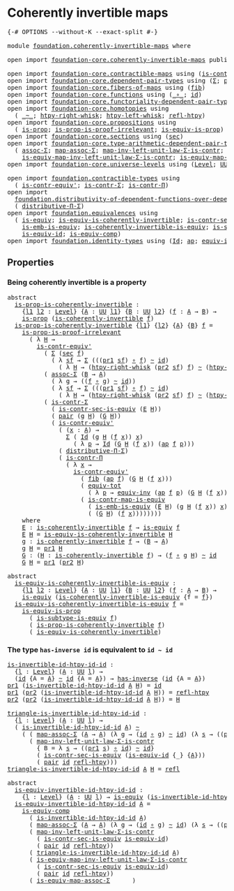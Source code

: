 # Coherently invertible maps

<pre class="Agda"><a id="39" class="Symbol">{-#</a> <a id="43" class="Keyword">OPTIONS</a> <a id="51" class="Pragma">--without-K</a> <a id="63" class="Pragma">--exact-split</a> <a id="77" class="Symbol">#-}</a>

<a id="82" class="Keyword">module</a> <a id="89" href="foundation.coherently-invertible-maps.html" class="Module">foundation.coherently-invertible-maps</a> <a id="127" class="Keyword">where</a>

<a id="134" class="Keyword">open</a> <a id="139" class="Keyword">import</a> <a id="146" href="foundation-core.coherently-invertible-maps.html" class="Module">foundation-core.coherently-invertible-maps</a> <a id="189" class="Keyword">public</a>

<a id="197" class="Keyword">open</a> <a id="202" class="Keyword">import</a> <a id="209" href="foundation-core.contractible-maps.html" class="Module">foundation-core.contractible-maps</a> <a id="243" class="Keyword">using</a> <a id="249" class="Symbol">(</a><a id="250" href="foundation-core.contractible-maps.html#3850" class="Function">is-contr-map-is-equiv</a><a id="271" class="Symbol">)</a>
<a id="273" class="Keyword">open</a> <a id="278" class="Keyword">import</a> <a id="285" href="foundation-core.dependent-pair-types.html" class="Module">foundation-core.dependent-pair-types</a> <a id="322" class="Keyword">using</a> <a id="328" class="Symbol">(</a><a id="329" href="foundation-core.dependent-pair-types.html#502" class="Record">Σ</a><a id="330" class="Symbol">;</a> <a id="332" href="foundation-core.dependent-pair-types.html#575" class="InductiveConstructor">pair</a><a id="336" class="Symbol">;</a> <a id="338" href="foundation-core.dependent-pair-types.html#592" class="Field">pr1</a><a id="341" class="Symbol">;</a> <a id="343" href="foundation-core.dependent-pair-types.html#604" class="Field">pr2</a><a id="346" class="Symbol">)</a>
<a id="348" class="Keyword">open</a> <a id="353" class="Keyword">import</a> <a id="360" href="foundation-core.fibers-of-maps.html" class="Module">foundation-core.fibers-of-maps</a> <a id="391" class="Keyword">using</a> <a id="397" class="Symbol">(</a><a id="398" href="foundation-core.fibers-of-maps.html#928" class="Function">fib</a><a id="401" class="Symbol">)</a>
<a id="403" class="Keyword">open</a> <a id="408" class="Keyword">import</a> <a id="415" href="foundation-core.functions.html" class="Module">foundation-core.functions</a> <a id="441" class="Keyword">using</a> <a id="447" class="Symbol">(</a><a id="448" href="foundation-core.functions.html#407" class="Function Operator">_∘_</a><a id="451" class="Symbol">;</a> <a id="453" href="foundation-core.functions.html#309" class="Function">id</a><a id="455" class="Symbol">)</a>
<a id="457" class="Keyword">open</a> <a id="462" class="Keyword">import</a> <a id="469" href="foundation-core.functoriality-dependent-pair-types.html" class="Module">foundation-core.functoriality-dependent-pair-types</a> <a id="520" class="Keyword">using</a> <a id="526" class="Symbol">(</a><a id="527" href="foundation-core.functoriality-dependent-pair-types.html#6804" class="Function">equiv-tot</a><a id="536" class="Symbol">)</a>
<a id="538" class="Keyword">open</a> <a id="543" class="Keyword">import</a> <a id="550" href="foundation-core.homotopies.html" class="Module">foundation-core.homotopies</a> <a id="577" class="Keyword">using</a>
  <a id="585" class="Symbol">(</a> <a id="587" href="foundation-core.homotopies.html#467" class="Function Operator">_~_</a><a id="590" class="Symbol">;</a> <a id="592" href="foundation-core.homotopies.html#1792" class="Function">htpy-right-whisk</a><a id="608" class="Symbol">;</a> <a id="610" href="foundation-core.homotopies.html#1587" class="Function">htpy-left-whisk</a><a id="625" class="Symbol">;</a> <a id="627" href="foundation-core.homotopies.html#632" class="Function">refl-htpy</a><a id="636" class="Symbol">)</a>
<a id="638" class="Keyword">open</a> <a id="643" class="Keyword">import</a> <a id="650" href="foundation-core.propositions.html" class="Module">foundation-core.propositions</a> <a id="679" class="Keyword">using</a>
  <a id="687" class="Symbol">(</a> <a id="689" href="foundation-core.propositions.html#1246" class="Function">is-prop</a><a id="696" class="Symbol">;</a> <a id="698" href="foundation-core.propositions.html#3151" class="Function">is-prop-is-proof-irrelevant</a><a id="725" class="Symbol">;</a> <a id="727" href="foundation-core.propositions.html#3624" class="Function">is-equiv-is-prop</a><a id="743" class="Symbol">)</a>
<a id="745" class="Keyword">open</a> <a id="750" class="Keyword">import</a> <a id="757" href="foundation-core.sections.html" class="Module">foundation-core.sections</a> <a id="782" class="Keyword">using</a> <a id="788" class="Symbol">(</a><a id="789" href="foundation-core.sections.html#521" class="Function">sec</a><a id="792" class="Symbol">)</a>
<a id="794" class="Keyword">open</a> <a id="799" class="Keyword">import</a> <a id="806" href="foundation-core.type-arithmetic-dependent-pair-types.html" class="Module">foundation-core.type-arithmetic-dependent-pair-types</a> <a id="859" class="Keyword">using</a>
  <a id="867" class="Symbol">(</a> <a id="869" href="foundation-core.type-arithmetic-dependent-pair-types.html#5662" class="Function">assoc-Σ</a><a id="876" class="Symbol">;</a> <a id="878" href="foundation-core.type-arithmetic-dependent-pair-types.html#4909" class="Function">map-assoc-Σ</a><a id="889" class="Symbol">;</a> <a id="891" href="foundation-core.type-arithmetic-dependent-pair-types.html#1626" class="Function">map-inv-left-unit-law-Σ-is-contr</a><a id="923" class="Symbol">;</a>
    <a id="929" href="foundation-core.type-arithmetic-dependent-pair-types.html#3265" class="Function">is-equiv-map-inv-left-unit-law-Σ-is-contr</a><a id="970" class="Symbol">;</a> <a id="972" href="foundation-core.type-arithmetic-dependent-pair-types.html#5476" class="Function">is-equiv-map-assoc-Σ</a><a id="992" class="Symbol">)</a>
<a id="994" class="Keyword">open</a> <a id="999" class="Keyword">import</a> <a id="1006" href="foundation-core.universe-levels.html" class="Module">foundation-core.universe-levels</a> <a id="1038" class="Keyword">using</a> <a id="1044" class="Symbol">(</a><a id="1045" href="Agda.Primitive.html#597" class="Postulate">Level</a><a id="1050" class="Symbol">;</a> <a id="1052" href="foundation-core.universe-levels.html#222" class="Primitive">UU</a><a id="1054" class="Symbol">)</a>

<a id="1057" class="Keyword">open</a> <a id="1062" class="Keyword">import</a> <a id="1069" href="foundation.contractible-types.html" class="Module">foundation.contractible-types</a> <a id="1099" class="Keyword">using</a>
  <a id="1107" class="Symbol">(</a> <a id="1109" href="foundation-core.contractible-types.html#3739" class="Function">is-contr-equiv&#39;</a><a id="1124" class="Symbol">;</a> <a id="1126" href="foundation-core.contractible-types.html#6185" class="Function">is-contr-Σ</a><a id="1136" class="Symbol">;</a> <a id="1138" href="foundation.contractible-types.html#1218" class="Function">is-contr-Π</a><a id="1148" class="Symbol">)</a>
<a id="1150" class="Keyword">open</a> <a id="1155" class="Keyword">import</a>
  <a id="1164" href="foundation.distributivity-of-dependent-functions-over-dependent-pairs.html" class="Module">foundation.distributivity-of-dependent-functions-over-dependent-pairs</a> <a id="1234" class="Keyword">using</a>
  <a id="1242" class="Symbol">(</a> <a id="1244" href="foundation.distributivity-of-dependent-functions-over-dependent-pairs.html#4401" class="Function">distributive-Π-Σ</a><a id="1260" class="Symbol">)</a>
<a id="1262" class="Keyword">open</a> <a id="1267" class="Keyword">import</a> <a id="1274" href="foundation.equivalences.html" class="Module">foundation.equivalences</a> <a id="1298" class="Keyword">using</a>
  <a id="1306" class="Symbol">(</a> <a id="1308" href="foundation-core.equivalences.html#1542" class="Function">is-equiv</a><a id="1316" class="Symbol">;</a> <a id="1318" href="foundation-core.equivalences.html#3828" class="Function">is-equiv-is-coherently-invertible</a><a id="1351" class="Symbol">;</a> <a id="1353" href="foundation.equivalences.html#12336" class="Function">is-contr-sec-is-equiv</a><a id="1374" class="Symbol">;</a>
    <a id="1380" href="foundation-core.equivalences.html#15380" class="Function">is-emb-is-equiv</a><a id="1395" class="Symbol">;</a> <a id="1397" href="foundation-core.equivalences.html#3630" class="Function">is-coherently-invertible-is-equiv</a><a id="1430" class="Symbol">;</a> <a id="1432" href="foundation.equivalences.html#13419" class="Function">is-subtype-is-equiv</a><a id="1451" class="Symbol">;</a>
    <a id="1457" href="foundation-core.equivalences.html#2309" class="Function">is-equiv-id</a><a id="1468" class="Symbol">;</a> <a id="1470" href="foundation-core.equivalences.html#7183" class="Function">is-equiv-comp</a><a id="1483" class="Symbol">)</a>
<a id="1485" class="Keyword">open</a> <a id="1490" class="Keyword">import</a> <a id="1497" href="foundation.identity-types.html" class="Module">foundation.identity-types</a> <a id="1523" class="Keyword">using</a> <a id="1529" class="Symbol">(</a><a id="1530" href="foundation-core.identity-types.html#641" class="Datatype">Id</a><a id="1532" class="Symbol">;</a> <a id="1534" href="foundation-core.identity-types.html#2853" class="Function">ap</a><a id="1536" class="Symbol">;</a> <a id="1538" href="foundation.identity-types.html#1155" class="Function">equiv-inv</a><a id="1547" class="Symbol">;</a> <a id="1549" href="foundation-core.identity-types.html#694" class="InductiveConstructor">refl</a><a id="1553" class="Symbol">)</a>
</pre>
## Properties

### Being coherently invertible is a property

<pre class="Agda"><a id="1630" class="Keyword">abstract</a>
  <a id="is-prop-is-coherently-invertible"></a><a id="1641" href="foundation.coherently-invertible-maps.html#1641" class="Function">is-prop-is-coherently-invertible</a> <a id="1674" class="Symbol">:</a>
    <a id="1680" class="Symbol">{</a><a id="1681" href="foundation.coherently-invertible-maps.html#1681" class="Bound">l1</a> <a id="1684" href="foundation.coherently-invertible-maps.html#1684" class="Bound">l2</a> <a id="1687" class="Symbol">:</a> <a id="1689" href="Agda.Primitive.html#597" class="Postulate">Level</a><a id="1694" class="Symbol">}</a> <a id="1696" class="Symbol">{</a><a id="1697" href="foundation.coherently-invertible-maps.html#1697" class="Bound">A</a> <a id="1699" class="Symbol">:</a> <a id="1701" href="foundation-core.universe-levels.html#222" class="Primitive">UU</a> <a id="1704" href="foundation.coherently-invertible-maps.html#1681" class="Bound">l1</a><a id="1706" class="Symbol">}</a> <a id="1708" class="Symbol">{</a><a id="1709" href="foundation.coherently-invertible-maps.html#1709" class="Bound">B</a> <a id="1711" class="Symbol">:</a> <a id="1713" href="foundation-core.universe-levels.html#222" class="Primitive">UU</a> <a id="1716" href="foundation.coherently-invertible-maps.html#1684" class="Bound">l2</a><a id="1718" class="Symbol">}</a> <a id="1720" class="Symbol">(</a><a id="1721" href="foundation.coherently-invertible-maps.html#1721" class="Bound">f</a> <a id="1723" class="Symbol">:</a> <a id="1725" href="foundation.coherently-invertible-maps.html#1697" class="Bound">A</a> <a id="1727" class="Symbol">→</a> <a id="1729" href="foundation.coherently-invertible-maps.html#1709" class="Bound">B</a><a id="1730" class="Symbol">)</a> <a id="1732" class="Symbol">→</a>
    <a id="1738" href="foundation-core.propositions.html#1246" class="Function">is-prop</a> <a id="1746" class="Symbol">(</a><a id="1747" href="foundation-core.coherently-invertible-maps.html#1466" class="Function">is-coherently-invertible</a> <a id="1772" href="foundation.coherently-invertible-maps.html#1721" class="Bound">f</a><a id="1773" class="Symbol">)</a>
  <a id="1777" href="foundation.coherently-invertible-maps.html#1641" class="Function">is-prop-is-coherently-invertible</a> <a id="1810" class="Symbol">{</a><a id="1811" href="foundation.coherently-invertible-maps.html#1811" class="Bound">l1</a><a id="1813" class="Symbol">}</a> <a id="1815" class="Symbol">{</a><a id="1816" href="foundation.coherently-invertible-maps.html#1816" class="Bound">l2</a><a id="1818" class="Symbol">}</a> <a id="1820" class="Symbol">{</a><a id="1821" href="foundation.coherently-invertible-maps.html#1821" class="Bound">A</a><a id="1822" class="Symbol">}</a> <a id="1824" class="Symbol">{</a><a id="1825" href="foundation.coherently-invertible-maps.html#1825" class="Bound">B</a><a id="1826" class="Symbol">}</a> <a id="1828" href="foundation.coherently-invertible-maps.html#1828" class="Bound">f</a> <a id="1830" class="Symbol">=</a>
    <a id="1836" href="foundation-core.propositions.html#3151" class="Function">is-prop-is-proof-irrelevant</a>
      <a id="1870" class="Symbol">(</a> <a id="1872" class="Symbol">λ</a> <a id="1874" href="foundation.coherently-invertible-maps.html#1874" class="Bound">H</a> <a id="1876" class="Symbol">→</a>
        <a id="1886" href="foundation-core.contractible-types.html#3739" class="Function">is-contr-equiv&#39;</a>
          <a id="1912" class="Symbol">(</a> <a id="1914" href="foundation-core.dependent-pair-types.html#502" class="Record">Σ</a> <a id="1916" class="Symbol">(</a><a id="1917" href="foundation-core.sections.html#521" class="Function">sec</a> <a id="1921" href="foundation.coherently-invertible-maps.html#1828" class="Bound">f</a><a id="1922" class="Symbol">)</a>
            <a id="1936" class="Symbol">(</a> <a id="1938" class="Symbol">λ</a> <a id="1940" href="foundation.coherently-invertible-maps.html#1940" class="Bound">sf</a> <a id="1943" class="Symbol">→</a> <a id="1945" href="foundation-core.dependent-pair-types.html#502" class="Record">Σ</a> <a id="1947" class="Symbol">(((</a><a id="1950" href="foundation-core.dependent-pair-types.html#592" class="Field">pr1</a> <a id="1954" href="foundation.coherently-invertible-maps.html#1940" class="Bound">sf</a><a id="1956" class="Symbol">)</a> <a id="1958" href="foundation-core.functions.html#407" class="Function Operator">∘</a> <a id="1960" href="foundation.coherently-invertible-maps.html#1828" class="Bound">f</a><a id="1961" class="Symbol">)</a> <a id="1963" href="foundation-core.homotopies.html#467" class="Function Operator">~</a> <a id="1965" href="foundation-core.functions.html#309" class="Function">id</a><a id="1967" class="Symbol">)</a>
              <a id="1983" class="Symbol">(</a> <a id="1985" class="Symbol">λ</a> <a id="1987" href="foundation.coherently-invertible-maps.html#1987" class="Bound">H</a> <a id="1989" class="Symbol">→</a> <a id="1991" class="Symbol">(</a><a id="1992" href="foundation-core.homotopies.html#1792" class="Function">htpy-right-whisk</a> <a id="2009" class="Symbol">(</a><a id="2010" href="foundation-core.dependent-pair-types.html#604" class="Field">pr2</a> <a id="2014" href="foundation.coherently-invertible-maps.html#1940" class="Bound">sf</a><a id="2016" class="Symbol">)</a> <a id="2018" href="foundation.coherently-invertible-maps.html#1828" class="Bound">f</a><a id="2019" class="Symbol">)</a> <a id="2021" href="foundation-core.homotopies.html#467" class="Function Operator">~</a> <a id="2023" class="Symbol">(</a><a id="2024" href="foundation-core.homotopies.html#1587" class="Function">htpy-left-whisk</a> <a id="2040" href="foundation.coherently-invertible-maps.html#1828" class="Bound">f</a> <a id="2042" href="foundation.coherently-invertible-maps.html#1987" class="Bound">H</a><a id="2043" class="Symbol">))))</a>
          <a id="2058" class="Symbol">(</a> <a id="2060" href="foundation-core.type-arithmetic-dependent-pair-types.html#5662" class="Function">assoc-Σ</a> <a id="2068" class="Symbol">(</a><a id="2069" href="foundation.coherently-invertible-maps.html#1825" class="Bound">B</a> <a id="2071" class="Symbol">→</a> <a id="2073" href="foundation.coherently-invertible-maps.html#1821" class="Bound">A</a><a id="2074" class="Symbol">)</a>
            <a id="2088" class="Symbol">(</a> <a id="2090" class="Symbol">λ</a> <a id="2092" href="foundation.coherently-invertible-maps.html#2092" class="Bound">g</a> <a id="2094" class="Symbol">→</a> <a id="2096" class="Symbol">((</a><a id="2098" href="foundation.coherently-invertible-maps.html#1828" class="Bound">f</a> <a id="2100" href="foundation-core.functions.html#407" class="Function Operator">∘</a> <a id="2102" href="foundation.coherently-invertible-maps.html#2092" class="Bound">g</a><a id="2103" class="Symbol">)</a> <a id="2105" href="foundation-core.homotopies.html#467" class="Function Operator">~</a> <a id="2107" href="foundation-core.functions.html#309" class="Function">id</a><a id="2109" class="Symbol">))</a>
            <a id="2124" class="Symbol">(</a> <a id="2126" class="Symbol">λ</a> <a id="2128" href="foundation.coherently-invertible-maps.html#2128" class="Bound">sf</a> <a id="2131" class="Symbol">→</a> <a id="2133" href="foundation-core.dependent-pair-types.html#502" class="Record">Σ</a> <a id="2135" class="Symbol">(((</a><a id="2138" href="foundation-core.dependent-pair-types.html#592" class="Field">pr1</a> <a id="2142" href="foundation.coherently-invertible-maps.html#2128" class="Bound">sf</a><a id="2144" class="Symbol">)</a> <a id="2146" href="foundation-core.functions.html#407" class="Function Operator">∘</a> <a id="2148" href="foundation.coherently-invertible-maps.html#1828" class="Bound">f</a><a id="2149" class="Symbol">)</a> <a id="2151" href="foundation-core.homotopies.html#467" class="Function Operator">~</a> <a id="2153" href="foundation-core.functions.html#309" class="Function">id</a><a id="2155" class="Symbol">)</a>
              <a id="2171" class="Symbol">(</a> <a id="2173" class="Symbol">λ</a> <a id="2175" href="foundation.coherently-invertible-maps.html#2175" class="Bound">H</a> <a id="2177" class="Symbol">→</a> <a id="2179" class="Symbol">(</a><a id="2180" href="foundation-core.homotopies.html#1792" class="Function">htpy-right-whisk</a> <a id="2197" class="Symbol">(</a><a id="2198" href="foundation-core.dependent-pair-types.html#604" class="Field">pr2</a> <a id="2202" href="foundation.coherently-invertible-maps.html#2128" class="Bound">sf</a><a id="2204" class="Symbol">)</a> <a id="2206" href="foundation.coherently-invertible-maps.html#1828" class="Bound">f</a><a id="2207" class="Symbol">)</a> <a id="2209" href="foundation-core.homotopies.html#467" class="Function Operator">~</a> <a id="2211" class="Symbol">(</a><a id="2212" href="foundation-core.homotopies.html#1587" class="Function">htpy-left-whisk</a> <a id="2228" href="foundation.coherently-invertible-maps.html#1828" class="Bound">f</a> <a id="2230" href="foundation.coherently-invertible-maps.html#2175" class="Bound">H</a><a id="2231" class="Symbol">))))</a>
          <a id="2246" class="Symbol">(</a> <a id="2248" href="foundation-core.contractible-types.html#6185" class="Function">is-contr-Σ</a>
            <a id="2271" class="Symbol">(</a> <a id="2273" href="foundation.equivalences.html#12336" class="Function">is-contr-sec-is-equiv</a> <a id="2295" class="Symbol">(</a><a id="2296" href="foundation.coherently-invertible-maps.html#2902" class="Function">E</a> <a id="2298" href="foundation.coherently-invertible-maps.html#1874" class="Bound">H</a><a id="2299" class="Symbol">))</a>
            <a id="2314" class="Symbol">(</a> <a id="2316" href="foundation-core.dependent-pair-types.html#575" class="InductiveConstructor">pair</a> <a id="2321" class="Symbol">(</a><a id="2322" href="foundation.coherently-invertible-maps.html#2996" class="Function">g</a> <a id="2324" href="foundation.coherently-invertible-maps.html#1874" class="Bound">H</a><a id="2325" class="Symbol">)</a> <a id="2327" class="Symbol">(</a><a id="2328" href="foundation.coherently-invertible-maps.html#3057" class="Function">G</a> <a id="2330" href="foundation.coherently-invertible-maps.html#1874" class="Bound">H</a><a id="2331" class="Symbol">))</a>
            <a id="2346" class="Symbol">(</a> <a id="2348" href="foundation-core.contractible-types.html#3739" class="Function">is-contr-equiv&#39;</a>
              <a id="2378" class="Symbol">(</a> <a id="2380" class="Symbol">(</a><a id="2381" href="foundation.coherently-invertible-maps.html#2381" class="Bound">x</a> <a id="2383" class="Symbol">:</a> <a id="2385" href="foundation.coherently-invertible-maps.html#1821" class="Bound">A</a><a id="2386" class="Symbol">)</a> <a id="2388" class="Symbol">→</a>
                <a id="2406" href="foundation-core.dependent-pair-types.html#502" class="Record">Σ</a> <a id="2408" class="Symbol">(</a> <a id="2410" href="foundation-core.identity-types.html#641" class="Datatype">Id</a> <a id="2413" class="Symbol">(</a><a id="2414" href="foundation.coherently-invertible-maps.html#2996" class="Function">g</a> <a id="2416" href="foundation.coherently-invertible-maps.html#1874" class="Bound">H</a> <a id="2418" class="Symbol">(</a><a id="2419" href="foundation.coherently-invertible-maps.html#1828" class="Bound">f</a> <a id="2421" href="foundation.coherently-invertible-maps.html#2381" class="Bound">x</a><a id="2422" class="Symbol">))</a> <a id="2425" href="foundation.coherently-invertible-maps.html#2381" class="Bound">x</a><a id="2426" class="Symbol">)</a>
                  <a id="2446" class="Symbol">(</a> <a id="2448" class="Symbol">λ</a> <a id="2450" href="foundation.coherently-invertible-maps.html#2450" class="Bound">p</a> <a id="2452" class="Symbol">→</a> <a id="2454" href="foundation-core.identity-types.html#641" class="Datatype">Id</a> <a id="2457" class="Symbol">(</a><a id="2458" href="foundation.coherently-invertible-maps.html#3057" class="Function">G</a> <a id="2460" href="foundation.coherently-invertible-maps.html#1874" class="Bound">H</a> <a id="2462" class="Symbol">(</a><a id="2463" href="foundation.coherently-invertible-maps.html#1828" class="Bound">f</a> <a id="2465" href="foundation.coherently-invertible-maps.html#2381" class="Bound">x</a><a id="2466" class="Symbol">))</a> <a id="2469" class="Symbol">(</a><a id="2470" href="foundation-core.identity-types.html#2853" class="Function">ap</a> <a id="2473" href="foundation.coherently-invertible-maps.html#1828" class="Bound">f</a> <a id="2475" href="foundation.coherently-invertible-maps.html#2450" class="Bound">p</a><a id="2476" class="Symbol">)))</a>
              <a id="2494" class="Symbol">(</a> <a id="2496" href="foundation.distributivity-of-dependent-functions-over-dependent-pairs.html#4401" class="Function">distributive-Π-Σ</a><a id="2512" class="Symbol">)</a>
              <a id="2528" class="Symbol">(</a> <a id="2530" href="foundation.contractible-types.html#1218" class="Function">is-contr-Π</a>
                <a id="2557" class="Symbol">(</a> <a id="2559" class="Symbol">λ</a> <a id="2561" href="foundation.coherently-invertible-maps.html#2561" class="Bound">x</a> <a id="2563" class="Symbol">→</a>
                  <a id="2583" href="foundation-core.contractible-types.html#3739" class="Function">is-contr-equiv&#39;</a>
                    <a id="2619" class="Symbol">(</a> <a id="2621" href="foundation-core.fibers-of-maps.html#928" class="Function">fib</a> <a id="2625" class="Symbol">(</a><a id="2626" href="foundation-core.identity-types.html#2853" class="Function">ap</a> <a id="2629" href="foundation.coherently-invertible-maps.html#1828" class="Bound">f</a><a id="2630" class="Symbol">)</a> <a id="2632" class="Symbol">(</a><a id="2633" href="foundation.coherently-invertible-maps.html#3057" class="Function">G</a> <a id="2635" href="foundation.coherently-invertible-maps.html#1874" class="Bound">H</a> <a id="2637" class="Symbol">(</a><a id="2638" href="foundation.coherently-invertible-maps.html#1828" class="Bound">f</a> <a id="2640" href="foundation.coherently-invertible-maps.html#2561" class="Bound">x</a><a id="2641" class="Symbol">)))</a>
                    <a id="2665" class="Symbol">(</a> <a id="2667" href="foundation-core.functoriality-dependent-pair-types.html#6804" class="Function">equiv-tot</a>
                      <a id="2699" class="Symbol">(</a> <a id="2701" class="Symbol">λ</a> <a id="2703" href="foundation.coherently-invertible-maps.html#2703" class="Bound">p</a> <a id="2705" class="Symbol">→</a> <a id="2707" href="foundation.identity-types.html#1155" class="Function">equiv-inv</a> <a id="2717" class="Symbol">(</a><a id="2718" href="foundation-core.identity-types.html#2853" class="Function">ap</a> <a id="2721" href="foundation.coherently-invertible-maps.html#1828" class="Bound">f</a> <a id="2723" href="foundation.coherently-invertible-maps.html#2703" class="Bound">p</a><a id="2724" class="Symbol">)</a> <a id="2726" class="Symbol">(</a><a id="2727" href="foundation.coherently-invertible-maps.html#3057" class="Function">G</a> <a id="2729" href="foundation.coherently-invertible-maps.html#1874" class="Bound">H</a> <a id="2731" class="Symbol">(</a><a id="2732" href="foundation.coherently-invertible-maps.html#1828" class="Bound">f</a> <a id="2734" href="foundation.coherently-invertible-maps.html#2561" class="Bound">x</a><a id="2735" class="Symbol">))))</a>
                    <a id="2760" class="Symbol">(</a> <a id="2762" href="foundation-core.contractible-maps.html#3850" class="Function">is-contr-map-is-equiv</a>
                      <a id="2806" class="Symbol">(</a> <a id="2808" href="foundation-core.equivalences.html#15380" class="Function">is-emb-is-equiv</a> <a id="2824" class="Symbol">(</a><a id="2825" href="foundation.coherently-invertible-maps.html#2902" class="Function">E</a> <a id="2827" href="foundation.coherently-invertible-maps.html#1874" class="Bound">H</a><a id="2828" class="Symbol">)</a> <a id="2830" class="Symbol">(</a><a id="2831" href="foundation.coherently-invertible-maps.html#2996" class="Function">g</a> <a id="2833" href="foundation.coherently-invertible-maps.html#1874" class="Bound">H</a> <a id="2835" class="Symbol">(</a><a id="2836" href="foundation.coherently-invertible-maps.html#1828" class="Bound">f</a> <a id="2838" href="foundation.coherently-invertible-maps.html#2561" class="Bound">x</a><a id="2839" class="Symbol">))</a> <a id="2842" href="foundation.coherently-invertible-maps.html#2561" class="Bound">x</a><a id="2843" class="Symbol">)</a>
                      <a id="2867" class="Symbol">(</a> <a id="2869" class="Symbol">(</a><a id="2870" href="foundation.coherently-invertible-maps.html#3057" class="Function">G</a> <a id="2872" href="foundation.coherently-invertible-maps.html#1874" class="Bound">H</a><a id="2873" class="Symbol">)</a> <a id="2875" class="Symbol">(</a><a id="2876" href="foundation.coherently-invertible-maps.html#1828" class="Bound">f</a> <a id="2878" href="foundation.coherently-invertible-maps.html#2561" class="Bound">x</a><a id="2879" class="Symbol">))))))))</a>
    <a id="2892" class="Keyword">where</a>
    <a id="2902" href="foundation.coherently-invertible-maps.html#2902" class="Function">E</a> <a id="2904" class="Symbol">:</a> <a id="2906" href="foundation-core.coherently-invertible-maps.html#1466" class="Function">is-coherently-invertible</a> <a id="2931" href="foundation.coherently-invertible-maps.html#1828" class="Bound">f</a> <a id="2933" class="Symbol">→</a> <a id="2935" href="foundation-core.equivalences.html#1542" class="Function">is-equiv</a> <a id="2944" href="foundation.coherently-invertible-maps.html#1828" class="Bound">f</a>
    <a id="2950" href="foundation.coherently-invertible-maps.html#2902" class="Function">E</a> <a id="2952" href="foundation.coherently-invertible-maps.html#2952" class="Bound">H</a> <a id="2954" class="Symbol">=</a> <a id="2956" href="foundation-core.equivalences.html#3828" class="Function">is-equiv-is-coherently-invertible</a> <a id="2990" href="foundation.coherently-invertible-maps.html#2952" class="Bound">H</a>
    <a id="2996" href="foundation.coherently-invertible-maps.html#2996" class="Function">g</a> <a id="2998" class="Symbol">:</a> <a id="3000" href="foundation-core.coherently-invertible-maps.html#1466" class="Function">is-coherently-invertible</a> <a id="3025" href="foundation.coherently-invertible-maps.html#1828" class="Bound">f</a> <a id="3027" class="Symbol">→</a> <a id="3029" class="Symbol">(</a><a id="3030" href="foundation.coherently-invertible-maps.html#1825" class="Bound">B</a> <a id="3032" class="Symbol">→</a> <a id="3034" href="foundation.coherently-invertible-maps.html#1821" class="Bound">A</a><a id="3035" class="Symbol">)</a>
    <a id="3041" href="foundation.coherently-invertible-maps.html#2996" class="Function">g</a> <a id="3043" href="foundation.coherently-invertible-maps.html#3043" class="Bound">H</a> <a id="3045" class="Symbol">=</a> <a id="3047" href="foundation-core.dependent-pair-types.html#592" class="Field">pr1</a> <a id="3051" href="foundation.coherently-invertible-maps.html#3043" class="Bound">H</a>
    <a id="3057" href="foundation.coherently-invertible-maps.html#3057" class="Function">G</a> <a id="3059" class="Symbol">:</a> <a id="3061" class="Symbol">(</a><a id="3062" href="foundation.coherently-invertible-maps.html#3062" class="Bound">H</a> <a id="3064" class="Symbol">:</a> <a id="3066" href="foundation-core.coherently-invertible-maps.html#1466" class="Function">is-coherently-invertible</a> <a id="3091" href="foundation.coherently-invertible-maps.html#1828" class="Bound">f</a><a id="3092" class="Symbol">)</a> <a id="3094" class="Symbol">→</a> <a id="3096" class="Symbol">(</a><a id="3097" href="foundation.coherently-invertible-maps.html#1828" class="Bound">f</a> <a id="3099" href="foundation-core.functions.html#407" class="Function Operator">∘</a> <a id="3101" href="foundation.coherently-invertible-maps.html#2996" class="Function">g</a> <a id="3103" href="foundation.coherently-invertible-maps.html#3062" class="Bound">H</a><a id="3104" class="Symbol">)</a> <a id="3106" href="foundation-core.homotopies.html#467" class="Function Operator">~</a> <a id="3108" href="foundation-core.functions.html#309" class="Function">id</a>
    <a id="3115" href="foundation.coherently-invertible-maps.html#3057" class="Function">G</a> <a id="3117" href="foundation.coherently-invertible-maps.html#3117" class="Bound">H</a> <a id="3119" class="Symbol">=</a> <a id="3121" href="foundation-core.dependent-pair-types.html#592" class="Field">pr1</a> <a id="3125" class="Symbol">(</a><a id="3126" href="foundation-core.dependent-pair-types.html#604" class="Field">pr2</a> <a id="3130" href="foundation.coherently-invertible-maps.html#3117" class="Bound">H</a><a id="3131" class="Symbol">)</a>

<a id="3134" class="Keyword">abstract</a>
  <a id="is-equiv-is-coherently-invertible-is-equiv"></a><a id="3145" href="foundation.coherently-invertible-maps.html#3145" class="Function">is-equiv-is-coherently-invertible-is-equiv</a> <a id="3188" class="Symbol">:</a>
    <a id="3194" class="Symbol">{</a><a id="3195" href="foundation.coherently-invertible-maps.html#3195" class="Bound">l1</a> <a id="3198" href="foundation.coherently-invertible-maps.html#3198" class="Bound">l2</a> <a id="3201" class="Symbol">:</a> <a id="3203" href="Agda.Primitive.html#597" class="Postulate">Level</a><a id="3208" class="Symbol">}</a> <a id="3210" class="Symbol">{</a><a id="3211" href="foundation.coherently-invertible-maps.html#3211" class="Bound">A</a> <a id="3213" class="Symbol">:</a> <a id="3215" href="foundation-core.universe-levels.html#222" class="Primitive">UU</a> <a id="3218" href="foundation.coherently-invertible-maps.html#3195" class="Bound">l1</a><a id="3220" class="Symbol">}</a> <a id="3222" class="Symbol">{</a><a id="3223" href="foundation.coherently-invertible-maps.html#3223" class="Bound">B</a> <a id="3225" class="Symbol">:</a> <a id="3227" href="foundation-core.universe-levels.html#222" class="Primitive">UU</a> <a id="3230" href="foundation.coherently-invertible-maps.html#3198" class="Bound">l2</a><a id="3232" class="Symbol">}</a> <a id="3234" class="Symbol">(</a><a id="3235" href="foundation.coherently-invertible-maps.html#3235" class="Bound">f</a> <a id="3237" class="Symbol">:</a> <a id="3239" href="foundation.coherently-invertible-maps.html#3211" class="Bound">A</a> <a id="3241" class="Symbol">→</a> <a id="3243" href="foundation.coherently-invertible-maps.html#3223" class="Bound">B</a><a id="3244" class="Symbol">)</a> <a id="3246" class="Symbol">→</a>
    <a id="3252" href="foundation-core.equivalences.html#1542" class="Function">is-equiv</a> <a id="3261" class="Symbol">(</a><a id="3262" href="foundation-core.equivalences.html#3630" class="Function">is-coherently-invertible-is-equiv</a> <a id="3296" class="Symbol">{</a><a id="3297" class="Argument">f</a> <a id="3299" class="Symbol">=</a> <a id="3301" href="foundation.coherently-invertible-maps.html#3235" class="Bound">f</a><a id="3302" class="Symbol">})</a>
  <a id="3307" href="foundation.coherently-invertible-maps.html#3145" class="Function">is-equiv-is-coherently-invertible-is-equiv</a> <a id="3350" href="foundation.coherently-invertible-maps.html#3350" class="Bound">f</a> <a id="3352" class="Symbol">=</a>
    <a id="3358" href="foundation-core.propositions.html#3624" class="Function">is-equiv-is-prop</a>
      <a id="3381" class="Symbol">(</a> <a id="3383" href="foundation.equivalences.html#13419" class="Function">is-subtype-is-equiv</a> <a id="3403" href="foundation.coherently-invertible-maps.html#3350" class="Bound">f</a><a id="3404" class="Symbol">)</a>
      <a id="3412" class="Symbol">(</a> <a id="3414" href="foundation.coherently-invertible-maps.html#1641" class="Function">is-prop-is-coherently-invertible</a> <a id="3447" href="foundation.coherently-invertible-maps.html#3350" class="Bound">f</a><a id="3448" class="Symbol">)</a>
      <a id="3456" class="Symbol">(</a> <a id="3458" href="foundation-core.equivalences.html#3828" class="Function">is-equiv-is-coherently-invertible</a><a id="3491" class="Symbol">)</a>
</pre>
### The type `has-inverse id` is equivalent to `id ~ id`

<pre class="Agda"><a id="is-invertible-id-htpy-id-id"></a><a id="3564" href="foundation.coherently-invertible-maps.html#3564" class="Function">is-invertible-id-htpy-id-id</a> <a id="3592" class="Symbol">:</a>
  <a id="3596" class="Symbol">{</a><a id="3597" href="foundation.coherently-invertible-maps.html#3597" class="Bound">l</a> <a id="3599" class="Symbol">:</a> <a id="3601" href="Agda.Primitive.html#597" class="Postulate">Level</a><a id="3606" class="Symbol">}</a> <a id="3608" class="Symbol">(</a><a id="3609" href="foundation.coherently-invertible-maps.html#3609" class="Bound">A</a> <a id="3611" class="Symbol">:</a> <a id="3613" href="foundation-core.universe-levels.html#222" class="Primitive">UU</a> <a id="3616" href="foundation.coherently-invertible-maps.html#3597" class="Bound">l</a><a id="3617" class="Symbol">)</a> <a id="3619" class="Symbol">→</a>
  <a id="3623" class="Symbol">(</a><a id="3624" href="foundation-core.functions.html#309" class="Function">id</a> <a id="3627" class="Symbol">{</a><a id="3628" class="Argument">A</a> <a id="3630" class="Symbol">=</a> <a id="3632" href="foundation.coherently-invertible-maps.html#3609" class="Bound">A</a><a id="3633" class="Symbol">}</a> <a id="3635" href="foundation-core.homotopies.html#467" class="Function Operator">~</a> <a id="3637" href="foundation-core.functions.html#309" class="Function">id</a> <a id="3640" class="Symbol">{</a><a id="3641" class="Argument">A</a> <a id="3643" class="Symbol">=</a> <a id="3645" href="foundation.coherently-invertible-maps.html#3609" class="Bound">A</a><a id="3646" class="Symbol">})</a> <a id="3649" class="Symbol">→</a> <a id="3651" href="foundation-core.coherently-invertible-maps.html#1168" class="Function">has-inverse</a> <a id="3663" class="Symbol">(</a><a id="3664" href="foundation-core.functions.html#309" class="Function">id</a> <a id="3667" class="Symbol">{</a><a id="3668" class="Argument">A</a> <a id="3670" class="Symbol">=</a> <a id="3672" href="foundation.coherently-invertible-maps.html#3609" class="Bound">A</a><a id="3673" class="Symbol">})</a>
<a id="3676" href="foundation-core.dependent-pair-types.html#592" class="Field">pr1</a> <a id="3680" class="Symbol">(</a><a id="3681" href="foundation.coherently-invertible-maps.html#3564" class="Function">is-invertible-id-htpy-id-id</a> <a id="3709" href="foundation.coherently-invertible-maps.html#3709" class="Bound">A</a> <a id="3711" href="foundation.coherently-invertible-maps.html#3711" class="Bound">H</a><a id="3712" class="Symbol">)</a> <a id="3714" class="Symbol">=</a> <a id="3716" href="foundation-core.functions.html#309" class="Function">id</a>
<a id="3719" href="foundation-core.dependent-pair-types.html#592" class="Field">pr1</a> <a id="3723" class="Symbol">(</a><a id="3724" href="foundation-core.dependent-pair-types.html#604" class="Field">pr2</a> <a id="3728" class="Symbol">(</a><a id="3729" href="foundation.coherently-invertible-maps.html#3564" class="Function">is-invertible-id-htpy-id-id</a> <a id="3757" href="foundation.coherently-invertible-maps.html#3757" class="Bound">A</a> <a id="3759" href="foundation.coherently-invertible-maps.html#3759" class="Bound">H</a><a id="3760" class="Symbol">))</a> <a id="3763" class="Symbol">=</a> <a id="3765" href="foundation-core.homotopies.html#632" class="Function">refl-htpy</a>
<a id="3775" href="foundation-core.dependent-pair-types.html#604" class="Field">pr2</a> <a id="3779" class="Symbol">(</a><a id="3780" href="foundation-core.dependent-pair-types.html#604" class="Field">pr2</a> <a id="3784" class="Symbol">(</a><a id="3785" href="foundation.coherently-invertible-maps.html#3564" class="Function">is-invertible-id-htpy-id-id</a> <a id="3813" href="foundation.coherently-invertible-maps.html#3813" class="Bound">A</a> <a id="3815" href="foundation.coherently-invertible-maps.html#3815" class="Bound">H</a><a id="3816" class="Symbol">))</a> <a id="3819" class="Symbol">=</a> <a id="3821" href="foundation.coherently-invertible-maps.html#3815" class="Bound">H</a>

<a id="triangle-is-invertible-id-htpy-id-id"></a><a id="3824" href="foundation.coherently-invertible-maps.html#3824" class="Function">triangle-is-invertible-id-htpy-id-id</a> <a id="3861" class="Symbol">:</a>
  <a id="3865" class="Symbol">{</a><a id="3866" href="foundation.coherently-invertible-maps.html#3866" class="Bound">l</a> <a id="3868" class="Symbol">:</a> <a id="3870" href="Agda.Primitive.html#597" class="Postulate">Level</a><a id="3875" class="Symbol">}</a> <a id="3877" class="Symbol">(</a><a id="3878" href="foundation.coherently-invertible-maps.html#3878" class="Bound">A</a> <a id="3880" class="Symbol">:</a> <a id="3882" href="foundation-core.universe-levels.html#222" class="Primitive">UU</a> <a id="3885" href="foundation.coherently-invertible-maps.html#3866" class="Bound">l</a><a id="3886" class="Symbol">)</a> <a id="3888" class="Symbol">→</a>
  <a id="3892" class="Symbol">(</a> <a id="3894" href="foundation.coherently-invertible-maps.html#3564" class="Function">is-invertible-id-htpy-id-id</a> <a id="3922" href="foundation.coherently-invertible-maps.html#3878" class="Bound">A</a><a id="3923" class="Symbol">)</a> <a id="3925" href="foundation-core.homotopies.html#467" class="Function Operator">~</a>
    <a id="3931" class="Symbol">(</a> <a id="3933" class="Symbol">(</a> <a id="3935" href="foundation-core.type-arithmetic-dependent-pair-types.html#4909" class="Function">map-assoc-Σ</a> <a id="3947" class="Symbol">(</a><a id="3948" href="foundation.coherently-invertible-maps.html#3878" class="Bound">A</a> <a id="3950" class="Symbol">→</a> <a id="3952" href="foundation.coherently-invertible-maps.html#3878" class="Bound">A</a><a id="3953" class="Symbol">)</a> <a id="3955" class="Symbol">(λ</a> <a id="3958" href="foundation.coherently-invertible-maps.html#3958" class="Bound">g</a> <a id="3960" class="Symbol">→</a> <a id="3962" class="Symbol">(</a><a id="3963" href="foundation-core.functions.html#309" class="Function">id</a> <a id="3966" href="foundation-core.functions.html#407" class="Function Operator">∘</a> <a id="3968" href="foundation.coherently-invertible-maps.html#3958" class="Bound">g</a><a id="3969" class="Symbol">)</a> <a id="3971" href="foundation-core.homotopies.html#467" class="Function Operator">~</a> <a id="3973" href="foundation-core.functions.html#309" class="Function">id</a><a id="3975" class="Symbol">)</a> <a id="3977" class="Symbol">(λ</a> <a id="3980" href="foundation.coherently-invertible-maps.html#3980" class="Bound">s</a> <a id="3982" class="Symbol">→</a> <a id="3984" class="Symbol">((</a><a id="3986" href="foundation-core.dependent-pair-types.html#592" class="Field">pr1</a> <a id="3990" href="foundation.coherently-invertible-maps.html#3980" class="Bound">s</a><a id="3991" class="Symbol">)</a> <a id="3993" href="foundation-core.functions.html#407" class="Function Operator">∘</a> <a id="3995" href="foundation-core.functions.html#309" class="Function">id</a><a id="3997" class="Symbol">)</a> <a id="3999" href="foundation-core.homotopies.html#467" class="Function Operator">~</a> <a id="4001" href="foundation-core.functions.html#309" class="Function">id</a><a id="4003" class="Symbol">))</a> <a id="4006" href="foundation-core.functions.html#407" class="Function Operator">∘</a>
      <a id="4014" class="Symbol">(</a> <a id="4016" href="foundation-core.type-arithmetic-dependent-pair-types.html#1626" class="Function">map-inv-left-unit-law-Σ-is-contr</a>
        <a id="4057" class="Symbol">{</a> <a id="4059" class="Argument">B</a> <a id="4061" class="Symbol">=</a> <a id="4063" class="Symbol">λ</a> <a id="4065" href="foundation.coherently-invertible-maps.html#4065" class="Bound">s</a> <a id="4067" class="Symbol">→</a> <a id="4069" class="Symbol">((</a><a id="4071" href="foundation-core.dependent-pair-types.html#592" class="Field">pr1</a> <a id="4075" href="foundation.coherently-invertible-maps.html#4065" class="Bound">s</a><a id="4076" class="Symbol">)</a> <a id="4078" href="foundation-core.functions.html#407" class="Function Operator">∘</a> <a id="4080" href="foundation-core.functions.html#309" class="Function">id</a><a id="4082" class="Symbol">)</a> <a id="4084" href="foundation-core.homotopies.html#467" class="Function Operator">~</a> <a id="4086" href="foundation-core.functions.html#309" class="Function">id</a><a id="4088" class="Symbol">}</a>
        <a id="4098" class="Symbol">(</a> <a id="4100" href="foundation.equivalences.html#12336" class="Function">is-contr-sec-is-equiv</a> <a id="4122" class="Symbol">(</a><a id="4123" href="foundation-core.equivalences.html#2309" class="Function">is-equiv-id</a> <a id="4135" class="Symbol">{_}</a> <a id="4139" class="Symbol">{</a><a id="4140" href="foundation.coherently-invertible-maps.html#3878" class="Bound">A</a><a id="4141" class="Symbol">}))</a>
        <a id="4153" class="Symbol">(</a> <a id="4155" href="foundation-core.dependent-pair-types.html#575" class="InductiveConstructor">pair</a> <a id="4160" href="foundation-core.functions.html#309" class="Function">id</a> <a id="4163" href="foundation-core.homotopies.html#632" class="Function">refl-htpy</a><a id="4172" class="Symbol">)))</a>
<a id="4176" href="foundation.coherently-invertible-maps.html#3824" class="Function">triangle-is-invertible-id-htpy-id-id</a> <a id="4213" href="foundation.coherently-invertible-maps.html#4213" class="Bound">A</a> <a id="4215" href="foundation.coherently-invertible-maps.html#4215" class="Bound">H</a> <a id="4217" class="Symbol">=</a> <a id="4219" href="foundation-core.identity-types.html#694" class="InductiveConstructor">refl</a>

<a id="4225" class="Keyword">abstract</a>
  <a id="is-equiv-invertible-id-htpy-id-id"></a><a id="4236" href="foundation.coherently-invertible-maps.html#4236" class="Function">is-equiv-invertible-id-htpy-id-id</a> <a id="4270" class="Symbol">:</a>
    <a id="4276" class="Symbol">{</a><a id="4277" href="foundation.coherently-invertible-maps.html#4277" class="Bound">l</a> <a id="4279" class="Symbol">:</a> <a id="4281" href="Agda.Primitive.html#597" class="Postulate">Level</a><a id="4286" class="Symbol">}</a> <a id="4288" class="Symbol">(</a><a id="4289" href="foundation.coherently-invertible-maps.html#4289" class="Bound">A</a> <a id="4291" class="Symbol">:</a> <a id="4293" href="foundation-core.universe-levels.html#222" class="Primitive">UU</a> <a id="4296" href="foundation.coherently-invertible-maps.html#4277" class="Bound">l</a><a id="4297" class="Symbol">)</a> <a id="4299" class="Symbol">→</a> <a id="4301" href="foundation-core.equivalences.html#1542" class="Function">is-equiv</a> <a id="4310" class="Symbol">(</a><a id="4311" href="foundation.coherently-invertible-maps.html#3564" class="Function">is-invertible-id-htpy-id-id</a> <a id="4339" href="foundation.coherently-invertible-maps.html#4289" class="Bound">A</a><a id="4340" class="Symbol">)</a>
  <a id="4344" href="foundation.coherently-invertible-maps.html#4236" class="Function">is-equiv-invertible-id-htpy-id-id</a> <a id="4378" href="foundation.coherently-invertible-maps.html#4378" class="Bound">A</a> <a id="4380" class="Symbol">=</a>
    <a id="4386" href="foundation-core.equivalences.html#7183" class="Function">is-equiv-comp</a>
      <a id="4406" class="Symbol">(</a> <a id="4408" href="foundation.coherently-invertible-maps.html#3564" class="Function">is-invertible-id-htpy-id-id</a> <a id="4436" href="foundation.coherently-invertible-maps.html#4378" class="Bound">A</a><a id="4437" class="Symbol">)</a>
      <a id="4445" class="Symbol">(</a> <a id="4447" href="foundation-core.type-arithmetic-dependent-pair-types.html#4909" class="Function">map-assoc-Σ</a> <a id="4459" class="Symbol">(</a><a id="4460" href="foundation.coherently-invertible-maps.html#4378" class="Bound">A</a> <a id="4462" class="Symbol">→</a> <a id="4464" href="foundation.coherently-invertible-maps.html#4378" class="Bound">A</a><a id="4465" class="Symbol">)</a> <a id="4467" class="Symbol">(λ</a> <a id="4470" href="foundation.coherently-invertible-maps.html#4470" class="Bound">g</a> <a id="4472" class="Symbol">→</a> <a id="4474" class="Symbol">(</a><a id="4475" href="foundation-core.functions.html#309" class="Function">id</a> <a id="4478" href="foundation-core.functions.html#407" class="Function Operator">∘</a> <a id="4480" href="foundation.coherently-invertible-maps.html#4470" class="Bound">g</a><a id="4481" class="Symbol">)</a> <a id="4483" href="foundation-core.homotopies.html#467" class="Function Operator">~</a> <a id="4485" href="foundation-core.functions.html#309" class="Function">id</a><a id="4487" class="Symbol">)</a> <a id="4489" class="Symbol">(λ</a> <a id="4492" href="foundation.coherently-invertible-maps.html#4492" class="Bound">s</a> <a id="4494" class="Symbol">→</a> <a id="4496" class="Symbol">((</a><a id="4498" href="foundation-core.dependent-pair-types.html#592" class="Field">pr1</a> <a id="4502" href="foundation.coherently-invertible-maps.html#4492" class="Bound">s</a><a id="4503" class="Symbol">)</a> <a id="4505" href="foundation-core.functions.html#407" class="Function Operator">∘</a> <a id="4507" href="foundation-core.functions.html#309" class="Function">id</a><a id="4509" class="Symbol">)</a> <a id="4511" href="foundation-core.homotopies.html#467" class="Function Operator">~</a> <a id="4513" href="foundation-core.functions.html#309" class="Function">id</a><a id="4515" class="Symbol">))</a>
      <a id="4524" class="Symbol">(</a> <a id="4526" href="foundation-core.type-arithmetic-dependent-pair-types.html#1626" class="Function">map-inv-left-unit-law-Σ-is-contr</a>
        <a id="4567" class="Symbol">(</a> <a id="4569" href="foundation.equivalences.html#12336" class="Function">is-contr-sec-is-equiv</a> <a id="4591" href="foundation-core.equivalences.html#2309" class="Function">is-equiv-id</a><a id="4602" class="Symbol">)</a>
        <a id="4612" class="Symbol">(</a> <a id="4614" href="foundation-core.dependent-pair-types.html#575" class="InductiveConstructor">pair</a> <a id="4619" href="foundation-core.functions.html#309" class="Function">id</a> <a id="4622" href="foundation-core.homotopies.html#632" class="Function">refl-htpy</a><a id="4631" class="Symbol">))</a>
      <a id="4640" class="Symbol">(</a> <a id="4642" href="foundation.coherently-invertible-maps.html#3824" class="Function">triangle-is-invertible-id-htpy-id-id</a> <a id="4679" href="foundation.coherently-invertible-maps.html#4378" class="Bound">A</a><a id="4680" class="Symbol">)</a>
      <a id="4688" class="Symbol">(</a> <a id="4690" href="foundation-core.type-arithmetic-dependent-pair-types.html#3265" class="Function">is-equiv-map-inv-left-unit-law-Σ-is-contr</a>
        <a id="4740" class="Symbol">(</a> <a id="4742" href="foundation.equivalences.html#12336" class="Function">is-contr-sec-is-equiv</a> <a id="4764" href="foundation-core.equivalences.html#2309" class="Function">is-equiv-id</a><a id="4775" class="Symbol">)</a>
        <a id="4785" class="Symbol">(</a> <a id="4787" href="foundation-core.dependent-pair-types.html#575" class="InductiveConstructor">pair</a> <a id="4792" href="foundation-core.functions.html#309" class="Function">id</a> <a id="4795" href="foundation-core.homotopies.html#632" class="Function">refl-htpy</a><a id="4804" class="Symbol">))</a>
      <a id="4813" class="Symbol">(</a> <a id="4815" href="foundation-core.type-arithmetic-dependent-pair-types.html#5476" class="Function">is-equiv-map-assoc-Σ</a> <a id="4836" class="Symbol">_</a> <a id="4838" class="Symbol">_</a> <a id="4840" class="Symbol">_)</a>
</pre>